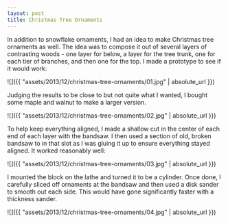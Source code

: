 ```yaml
---
layout: post
title: Christmas Tree Ornaments
---
```

In addition to snowflake ornaments, I had an idea to make Christmas tree
ornaments as well. The idea was to compose it out of several layers of
contrasting woods - one layer for below, a layer for the tree trunk, one for
each tier of branches, and then one for the top. I made a prototype to see if
it would work:

![]({{ "assets/2013/12/christmas-tree-ornaments/01.jpg" | absolute_url }})

Judging the results to be close to but not quite what I wanted, I bought some
maple and walnut to make a larger version.

![]({{ "assets/2013/12/christmas-tree-ornaments/02.jpg" | absolute_url }})

To help keep everything aligned, I made a shallow cut in the center of each end
of each layer with the bandsaw. I then used a section of old, broken bandsaw to
in that slot as I was gluing it up to ensure everything stayed aligned. It
worked reasonably well:

![]({{ "assets/2013/12/christmas-tree-ornaments/03.jpg" | absolute_url }})

I mounted the block on the lathe and turned it to be a cylinder. Once done, I
carefully sliced off ornaments at the bandsaw and then used a disk sander to
smooth out each side. This would have gone significantly faster with a thickness
sander.

![]({{ "assets/2013/12/christmas-tree-ornaments/04.jpg" | absolute_url }})
